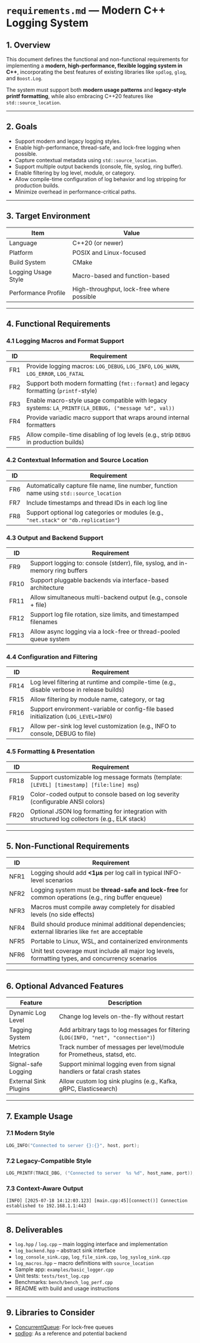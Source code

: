 

# `requirements.md` — Modern C++ Logging System

## 1. Overview

This document defines the functional and non-functional requirements for implementing a **modern, high-performance, flexible logging system in C++**, incorporating the best features of existing libraries like `spdlog`, `glog`, and `Boost.Log`.

The system must support both **modern usage patterns** and **legacy-style printf formatting**, while also embracing C++20 features like `std::source_location`.

---

## 2. Goals

* Support modern and legacy logging styles.
* Enable high-performance, thread-safe, and lock-free logging when possible.
* Capture contextual metadata using `std::source_location`.
* Support multiple output backends (console, file, syslog, ring buffer).
* Enable filtering by log level, module, or category.
* Allow compile-time configuration of log behavior and log stripping for production builds.
* Minimize overhead in performance-critical paths.

---

## 3. Target Environment

| Item                | Value                                     |
| ------------------- | ----------------------------------------- |
| Language            | C++20 (or newer)                          |
| Platform            | POSIX and Linux-focused                   |
| Build System        | CMake                                     |
| Logging Usage Style | Macro-based and function-based            |
| Performance Profile | High-throughput, lock-free where possible |

---

## 4. Functional Requirements

### 4.1 Logging Macros and Format Support

| ID  | Requirement                                                                                         |
| --- | --------------------------------------------------------------------------------------------------- |
| FR1 | Provide logging macros: `LOG_DEBUG`, `LOG_INFO`, `LOG_WARN`, `LOG_ERROR`, `LOG_FATAL`               |
| FR2 | Support both modern formatting (`fmt::format`) and legacy formatting (`printf`-style)               |
| FR3 | Enable macro-style usage compatible with legacy systems: `LA_PRINTF(LA_DEBUG, ("message %d", val))` |
| FR4 | Provide variadic macro support that wraps around internal formatters                                |
| FR5 | Allow compile-time disabling of log levels (e.g., strip `DEBUG` in production builds)               |

### 4.2 Contextual Information and Source Location

| ID  | Requirement                                                                              |
| --- | ---------------------------------------------------------------------------------------- |
| FR6 | Automatically capture file name, line number, function name using `std::source_location` |
| FR7 | Include timestamps and thread IDs in each log line                                       |
| FR8 | Support optional log categories or modules (e.g., `"net.stack"` or `"db.replication"`)   |

### 4.3 Output and Backend Support

| ID   | Requirement                                                                    |
| ---- | ------------------------------------------------------------------------------ |
| FR9  | Support logging to: console (stderr), file, syslog, and in-memory ring buffers |
| FR10 | Support pluggable backends via interface-based architecture                    |
| FR11 | Allow simultaneous multi-backend output (e.g., console + file)                 |
| FR12 | Support log file rotation, size limits, and timestamped filenames              |
| FR13 | Allow async logging via a lock-free or thread-pooled queue system              |

### 4.4 Configuration and Filtering

| ID   | Requirement                                                                               |
| ---- | ----------------------------------------------------------------------------------------- |
| FR14 | Log level filtering at runtime and compile-time (e.g., disable verbose in release builds) |
| FR15 | Allow filtering by module name, category, or tag                                          |
| FR16 | Support environment-variable or config-file based initialization (`LOG_LEVEL=INFO`)       |
| FR17 | Allow per-sink log level customization (e.g., INFO to console, DEBUG to file)             |

### 4.5 Formatting & Presentation

| ID   | Requirement                                                                                   |
| ---- | --------------------------------------------------------------------------------------------- |
| FR18 | Support customizable log message formats (template: `[LEVEL] [timestamp] [file:line] msg`)    |
| FR19 | Color-coded output to console based on log severity (configurable ANSI colors)                |
| FR20 | Optional JSON log formatting for integration with structured log collectors (e.g., ELK stack) |

---

## 5. Non-Functional Requirements

| ID   | Requirement                                                                                            |
| ---- | ------------------------------------------------------------------------------------------------------ |
| NFR1 | Logging should add **<1µs** per log call in typical INFO-level scenarios                               |
| NFR2 | Logging system must be **thread-safe and lock-free** for common operations (e.g., ring buffer enqueue) |
| NFR3 | Macros must compile away completely for disabled levels (no side effects)                              |
| NFR4 | Build should produce minimal additional dependencies; external libraries like `fmt` are acceptable     |
| NFR5 | Portable to Linux, WSL, and containerized environments                                                 |
| NFR6 | Unit test coverage must include all major log levels, formatting types, and concurrency scenarios      |

---

## 6. Optional Advanced Features

| Feature               | Description                                                                         |
| --------------------- | ----------------------------------------------------------------------------------- |
| Dynamic Log Level     | Change log levels on-the-fly without restart                                        |
| Tagging System        | Add arbitrary tags to log messages for filtering (`LOG(INFO, "net", "connection")`) |
| Metrics Integration   | Track number of messages per level/module for Prometheus, statsd, etc.              |
| Signal-safe Logging   | Support minimal logging even from signal handlers or fatal crash states             |
| External Sink Plugins | Allow custom log sink plugins (e.g., Kafka, gRPC, Elasticsearch)                    |

---

## 7. Example Usage

### 7.1 Modern Style

```cpp
LOG_INFO("Connected to server {}:{}", host, port);
```

### 7.2 Legacy-Compatible Style

```cpp
LOG_PRINTF(TRACE_DBG, ("Connected to server  %s %d", host_name, port));
```

### 7.3 Context-Aware Output

```
[INFO] [2025-07-18 14:12:03.123] [main.cpp:45][connect()] Connection established to 192.168.1.1:443
```

---

## 8. Deliverables

* `log.hpp` / `log.cpp` – main logging interface and implementation
* `log_backend.hpp` – abstract sink interface
* `log_console_sink.cpp`, `log_file_sink.cpp`, `log_syslog_sink.cpp`
* `log_macros.hpp` – macro definitions with `source_location`
* Sample app: `examples/basic_logger.cpp`
* Unit tests: `tests/test_log.cpp`
* Benchmarks: `bench/bench_log_perf.cpp`
* README with build and usage instructions

---

## 9. Libraries to Consider

* [ConcurrentQueue](https://github.com/cameron314/concurrentqueue): For lock-free queues
* [spdlog](https://github.com/gabime/spdlog): As a reference and potential backend


